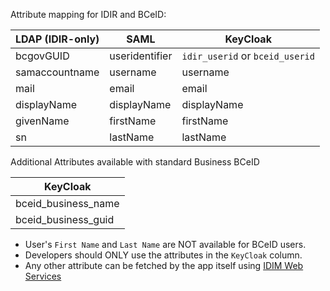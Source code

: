 Attribute mapping for IDIR and BCeID:

| LDAP (IDIR-only)| SAML            | KeyCloak                          |
|---              |---              |---                                |
| bcgovGUID       | useridentifier  | `idir_userid` or `bceid_userid`   |
| samaccountname  | username        | username                          |
| mail            | email           | email                             |
| displayName     | displayName     | displayName                       |
| givenName       | firstName       | firstName                         |
| sn              | lastName        | lastName                          |

Additional Attributes available with standard Business BCeID

| KeyCloak                          |
|---                                |
| bceid_business_name               |
| bceid_business_guid               |


* User's `First Name` and `Last Name` are NOT available for BCeID users.
* Developers should ONLY use the attributes in the `KeyCloak` column.
* Any other attribute can be fetched by the app itself using [IDIM Web Services](https://sminfo.gov.bc.ca/)